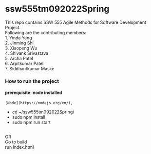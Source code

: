 # ssw555tm092022Spring
This repo contains SSW 555 Agile Methods for Software Development Project. <br>
Following are the contributing members: <br> 1. Yinda Yang <br> 2. Jinming Shi <br> 3. Xiaopeng Wu <br> 4. Shivank Srivastava <br> 5. Archa Patel <br>
6. Arpitkumar Patel <br> 7. Siddhantkumar Maske


### How to run the project
#### prerequisite: node installed
    [Node](https://nodejs.org/en/),
+ cd  ~/ssw555tm092022Spring/
+ sudo npm install
+ sudo npm run start

<br>OR<br>
Go to build <br> run index.html